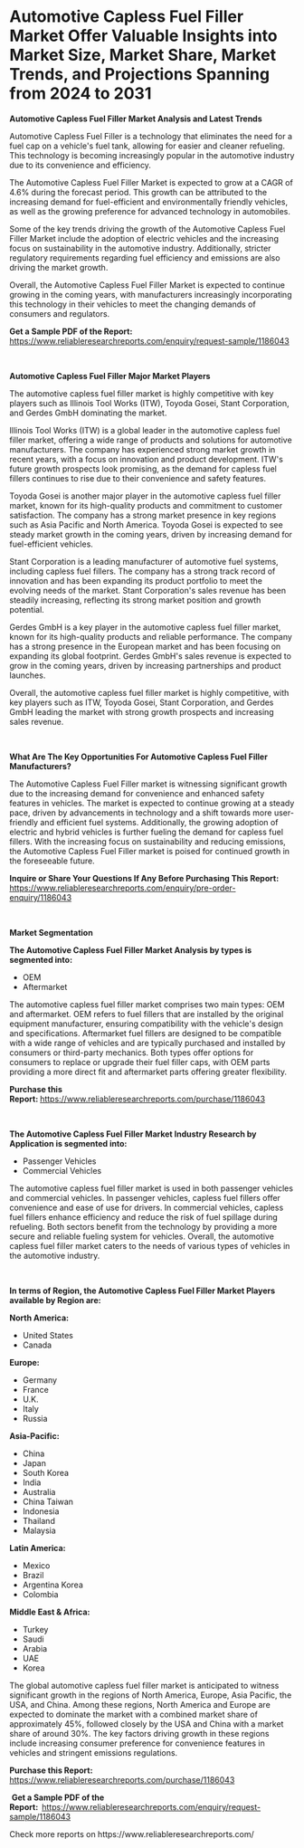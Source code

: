 <p><h1>Automotive Capless Fuel Filler Market Offer Valuable Insights into Market Size, Market Share, Market Trends, and Projections Spanning from 2024 to 2031</h1></p><p><strong>Automotive Capless Fuel Filler Market Analysis and Latest Trends</strong></p>
<p><p>Automotive Capless Fuel Filler is a technology that eliminates the need for a fuel cap on a vehicle's fuel tank, allowing for easier and cleaner refueling. This technology is becoming increasingly popular in the automotive industry due to its convenience and efficiency.</p><p>The Automotive Capless Fuel Filler Market is expected to grow at a CAGR of 4.6% during the forecast period. This growth can be attributed to the increasing demand for fuel-efficient and environmentally friendly vehicles, as well as the growing preference for advanced technology in automobiles.</p><p>Some of the key trends driving the growth of the Automotive Capless Fuel Filler Market include the adoption of electric vehicles and the increasing focus on sustainability in the automotive industry. Additionally, stricter regulatory requirements regarding fuel efficiency and emissions are also driving the market growth.</p><p>Overall, the Automotive Capless Fuel Filler Market is expected to continue growing in the coming years, with manufacturers increasingly incorporating this technology in their vehicles to meet the changing demands of consumers and regulators.</p></p>
<p><strong>Get a Sample PDF of the Report:&nbsp;</strong> <a href="https://www.reliableresearchreports.com/enquiry/request-sample/1186043">https://www.reliableresearchreports.com/enquiry/request-sample/1186043</a></p>
<p>&nbsp;</p>
<p><strong>Automotive Capless Fuel Filler Major Market Players</strong></p>
<p><p>The automotive capless fuel filler market is highly competitive with key players such as Illinois Tool Works (ITW), Toyoda Gosei, Stant Corporation, and Gerdes GmbH dominating the market. </p><p>Illinois Tool Works (ITW) is a global leader in the automotive capless fuel filler market, offering a wide range of products and solutions for automotive manufacturers. The company has experienced strong market growth in recent years, with a focus on innovation and product development. ITW's future growth prospects look promising, as the demand for capless fuel fillers continues to rise due to their convenience and safety features.</p><p>Toyoda Gosei is another major player in the automotive capless fuel filler market, known for its high-quality products and commitment to customer satisfaction. The company has a strong market presence in key regions such as Asia Pacific and North America. Toyoda Gosei is expected to see steady market growth in the coming years, driven by increasing demand for fuel-efficient vehicles.</p><p>Stant Corporation is a leading manufacturer of automotive fuel systems, including capless fuel fillers. The company has a strong track record of innovation and has been expanding its product portfolio to meet the evolving needs of the market. Stant Corporation's sales revenue has been steadily increasing, reflecting its strong market position and growth potential.</p><p>Gerdes GmbH is a key player in the automotive capless fuel filler market, known for its high-quality products and reliable performance. The company has a strong presence in the European market and has been focusing on expanding its global footprint. Gerdes GmbH's sales revenue is expected to grow in the coming years, driven by increasing partnerships and product launches.</p><p>Overall, the automotive capless fuel filler market is highly competitive, with key players such as ITW, Toyoda Gosei, Stant Corporation, and Gerdes GmbH leading the market with strong growth prospects and increasing sales revenue.</p></p>
<p>&nbsp;</p>
<p><strong>What Are The Key Opportunities For Automotive Capless Fuel Filler Manufacturers?</strong></p>
<p><p>The Automotive Capless Fuel Filler market is witnessing significant growth due to the increasing demand for convenience and enhanced safety features in vehicles. The market is expected to continue growing at a steady pace, driven by advancements in technology and a shift towards more user-friendly and efficient fuel systems. Additionally, the growing adoption of electric and hybrid vehicles is further fueling the demand for capless fuel fillers. With the increasing focus on sustainability and reducing emissions, the Automotive Capless Fuel Filler market is poised for continued growth in the foreseeable future.</p></p>
<p><strong>Inquire or Share Your Questions If Any Before Purchasing This Report:</strong> <a href="https://www.reliableresearchreports.com/enquiry/pre-order-enquiry/1186043">https://www.reliableresearchreports.com/enquiry/pre-order-enquiry/1186043</a></p>
<p>&nbsp;</p>
<p><strong>Market Segmentation</strong></p>
<p><strong>The Automotive Capless Fuel Filler Market Analysis by types is segmented into:</strong></p>
<p><ul><li>OEM</li><li>Aftermarket</li></ul></p>
<p><p>The automotive capless fuel filler market comprises two main types: OEM and aftermarket. OEM refers to fuel fillers that are installed by the original equipment manufacturer, ensuring compatibility with the vehicle's design and specifications. Aftermarket fuel fillers are designed to be compatible with a wide range of vehicles and are typically purchased and installed by consumers or third-party mechanics. Both types offer options for consumers to replace or upgrade their fuel filler caps, with OEM parts providing a more direct fit and aftermarket parts offering greater flexibility.</p></p>
<p><strong>Purchase this Report:&nbsp;</strong><a href="https://www.reliableresearchreports.com/purchase/1186043">https://www.reliableresearchreports.com/purchase/1186043</a></p>
<p>&nbsp;</p>
<p><strong>The Automotive Capless Fuel Filler Market Industry Research by Application is segmented into:</strong></p>
<p><ul><li>Passenger Vehicles</li><li>Commercial Vehicles</li></ul></p>
<p><p>The automotive capless fuel filler market is used in both passenger vehicles and commercial vehicles. In passenger vehicles, capless fuel fillers offer convenience and ease of use for drivers. In commercial vehicles, capless fuel fillers enhance efficiency and reduce the risk of fuel spillage during refueling. Both sectors benefit from the technology by providing a more secure and reliable fueling system for vehicles. Overall, the automotive capless fuel filler market caters to the needs of various types of vehicles in the automotive industry.</p></p>
<p>&nbsp;</p>
<p><strong>In terms of Region, the Automotive Capless Fuel Filler Market Players available by Region are:</strong></p>
<p>
    <p> <strong> North America: </strong>
        <ul>
            <li>United States</li>
            <li>Canada</li>
        </ul>
        </p> 
    <p> <strong> Europe: </strong>
        <ul>
            <li>Germany</li>
            <li>France</li>
            <li>U.K.</li>
            <li>Italy</li>
            <li>Russia</li>
        </ul>
        </p> 
    <p> <strong> Asia-Pacific: </strong>
        <ul>
            <li>China</li>
            <li>Japan</li>
            <li>South Korea</li>
            <li>India</li>
            <li>Australia</li>
            <li>China Taiwan</li>
            <li>Indonesia</li>
            <li>Thailand</li>
            <li>Malaysia</li>
        </ul>
        </p> 
    <p> <strong> Latin America: </strong>
        <ul>
            <li>Mexico</li>
            <li>Brazil</li>
            <li>Argentina Korea</li>
            <li>Colombia</li>
        </ul>
        </p> 
    <p> <strong> Middle East & Africa: </strong>
        <ul>
            <li>Turkey</li>
            <li>Saudi</li>
            <li>Arabia</li>
            <li>UAE</li>
            <li>Korea</li>
        </ul>
    </p>
    </p>
<p><p>The global automotive capless fuel filler market is anticipated to witness significant growth in the regions of North America, Europe, Asia Pacific, the USA, and China. Among these regions, North America and Europe are expected to dominate the market with a combined market share of approximately 45%, followed closely by the USA and China with a market share of around 30%. The key factors driving growth in these regions include increasing consumer preference for convenience features in vehicles and stringent emissions regulations.</p></p>
<p><strong>Purchase this Report: </strong><a href="https://www.reliableresearchreports.com/purchase/1186043">https://www.reliableresearchreports.com/purchase/1186043</a></p>
<p>&nbsp;<strong>Get a Sample PDF of the Report:&nbsp;&nbsp;</strong><a href="https://www.reliableresearchreports.com/enquiry/request-sample/1186043">https://www.reliableresearchreports.com/enquiry/request-sample/1186043</a></p>
<p><strong></strong></p>
<p>Check more reports on https://www.reliableresearchreports.com/</p>